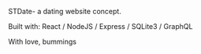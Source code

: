 STDate-
a dating website concept.

Built with:
React / NodeJS / Express / SQLite3 / GraphQL

With love,
bummings
